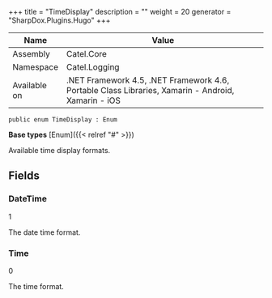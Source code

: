 

+++
title = "TimeDisplay" 
description = ""
weight = 20
generator = "SharpDox.Plugins.Hugo"
+++

Name|Value
---|---
Assembly|Catel.Core
Namespace|Catel.Logging
Available on|.NET Framework 4.5, .NET Framework 4.6, Portable Class Libraries, Xamarin - Android, Xamarin - iOS

```
public enum TimeDisplay : Enum
```

**Base types**
[Enum]({{&lt; relref "#" &gt;}})

Available time display formats.

## Fields

### DateTime

1

The date time format.

### Time

0

The time format.

